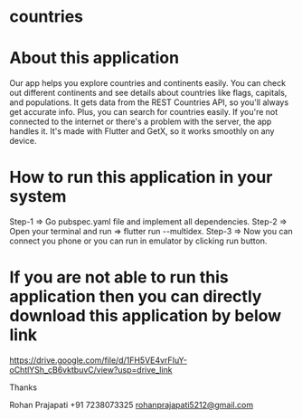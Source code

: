# countries

# About this application
Our app helps you explore countries and continents easily. You can check out different continents
and see details about countries like flags, capitals, and populations. It gets data from the REST
Countries API, so you'll always get accurate info. Plus, you can search for countries easily. If
you're not connected to the internet or there's a problem with the server, the app handles it. It's
made with Flutter and GetX, so it works smoothly on any device.

# How to run this application in your system

Step-1 => Go pubspec.yaml file and implement all dependencies.
Step-2 => Open your terminal and run => flutter run --multidex.
Step-3 => Now you can connect you phone or you can run in emulator by clicking run button.

# If you are not able to run this application then you can directly download this application by below link
https://drive.google.com/file/d/1FH5VE4vrFIuY-oChtlYSh_cB6vktbuvC/view?usp=drive_link

Thanks

Rohan Prajapati
+91 7238073325
rohanprajapati5212@gmail.com